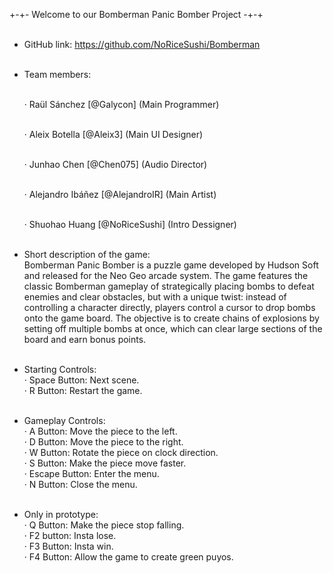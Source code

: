 +-+- Welcome to our Bomberman Panic Bomber Project -+-+<br><br>

+ GitHub link: https://github.com/NoRiceSushi/Bomberman<br><br>

+ Team members:<br><br>

    · Raül Sánchez [@Galycon] (Main Programmer)<br><br>
    
    · Aleix Botella [@Aleix3] (Main UI Designer)<br><br>
    
    · Junhao Chen [@Chen075] (Audio Director)<br><br>
    
    · Alejandro Ibáñez [@AlejandroIR] (Main Artist)<br><br>
    
    · Shuohao Huang [@NoRiceSushi] (Intro Dessigner)<br><br>

+ Short description of the game:<br>
  Bomberman Panic Bomber is a puzzle game developed by Hudson Soft and released for the Neo Geo arcade system. The game features the classic
  Bomberman gameplay of strategically placing bombs to defeat enemies and clear obstacles, but with a unique twist: instead of controlling
  a character directly, players control a cursor to drop bombs onto the game board. The objective is to create chains of explosions by
  setting off multiple bombs at once, which can clear large sections of the board and   earn bonus points.<br><br>

+ Starting Controls:<br>
    · Space Button: Next scene.<br>
    · R Button: Restart the game.<br><br>

+ Gameplay Controls:<br>
    · A Button: Move the piece to the left.<br>
    · D Button: Move the piece to the right.<br>
    · W Button: Rotate the piece on clock direction.<br>
    · S Button: Make the piece move faster.<br>
    · Escape Button: Enter the menu.<br>
    · N Button: Close the menu.<br><br>
 
- Only in prototype:<br>
    · Q Button: Make the piece stop falling.<br>
    · F2 button: Insta lose.<br>
    · F3 Button: Insta win.<br>
    · F4 Button: Allow the game to create green puyos.<br>
